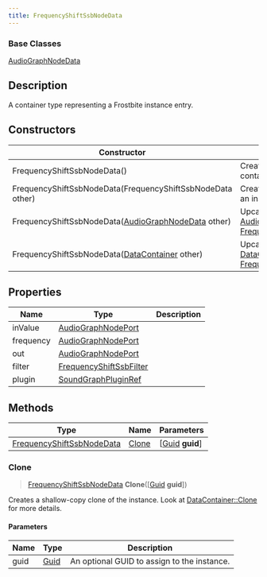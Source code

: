 ```yaml
---
title: FrequencyShiftSsbNodeData
---
```

### Base Classes

[AudioGraphNodeData](AudioGraphNodeData)

## Description

A container type representing a Frostbite instance entry.

## Constructors

| Constructor                                                                          | Description                                                                                                                               |
| ------------------------------------------------------------------------------------ | ----------------------------------------------------------------------------------------------------------------------------------------- |
| FrequencyShiftSsbNodeData()                                                          | Create a new instance of this container type.                                                                                             |
| FrequencyShiftSsbNodeData(FrequencyShiftSsbNodeData other)                           | Create a reference copy of an instance of the same type.                                                                                  |
| FrequencyShiftSsbNodeData([AudioGraphNodeData](AudioGraphNodeData) other)            | Upcast an instance of type [AudioGraphNodeData](AudioGraphNodeData) to [FrequencyShiftSsbNodeData](FrequencyShiftSsbNodeData).            |
| FrequencyShiftSsbNodeData([DataContainer](/vext/ref/shared/class/datacontainer) other) | Upcast an instance of type [DataContainer](/vext/ref/shared/class/datacontainer) to [FrequencyShiftSsbNodeData](FrequencyShiftSsbNodeData). |

## Properties

| Name      | Type                                               | Description |
| --------- | -------------------------------------------------- | ----------- |
| inValue   | [AudioGraphNodePort](AudioGraphNodePort)           |             |
| frequency | [AudioGraphNodePort](AudioGraphNodePort)           |             |
| out       | [AudioGraphNodePort](AudioGraphNodePort)           |             |
| filter    | [FrequencyShiftSsbFilter](FrequencyShiftSsbFilter) |             |
| plugin    | [SoundGraphPluginRef](SoundGraphPluginRef)         |             |

## Methods

| Type                                                   | Name            | Parameters                                     |
| ------------------------------------------------------ | --------------- | ---------------------------------------------- |
| [FrequencyShiftSsbNodeData](FrequencyShiftSsbNodeData) | [Clone](#clone) | \[[Guid](/vext/ref/shared/class/guid) **guid**\] |

### Clone

> [FrequencyShiftSsbNodeData](FrequencyShiftSsbNodeData) **Clone**(\[[Guid](/vext/ref/shared/class/guid) **guid**\])

Creates a shallow-copy clone of the instance. Look at [DataContainer::Clone](/vext/ref/shared/class/datacontainer#clone) for more details.

#### Parameters

| Name | Type         | Description                                 |
| ---- | ------------ | ------------------------------------------- |
| guid | [Guid](Guid) | An optional GUID to assign to the instance. |
